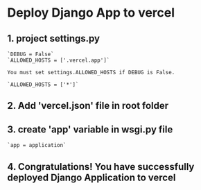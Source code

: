 # Deploy Django App to vercel

## 1. project settings.py 
	`DEBUG = False`
	`ALLOWED_HOSTS = ['.vercel.app']`

	You must set settings.ALLOWED_HOSTS if DEBUG is False.
	
	`ALLOWED_HOSTS = ['*']` 

## 2. Add 'vercel.json' file in root folder

## 3. create 'app' variable in wsgi.py file
	`app = application`

## 4. Congratulations! You have successfully deployed Django Application to vercel